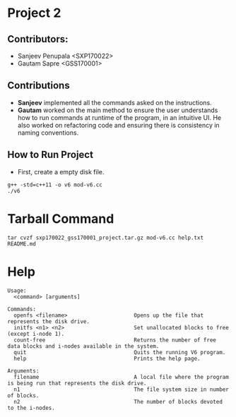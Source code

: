 # Project 2

## Contributors:
- Sanjeev Penupala \<SXP170022> 
- Gautam Sapre \<GSS170001>

## Contributions
- **Sanjeev** implemented all the commands asked on the instructions.
- **Gautam** worked on the main method to ensure the user understands how to run commands at runtime of the program, in an intuitive UI. He also worked on refactoring code and ensuring there is consistency in naming conventions.

## How to Run Project
- First, create a empty disk file.
```
g++ -std=c++11 -o v6 mod-v6.cc
./v6
```

# Tarball Command
`tar cvzf sxp170022_gss170001_project.tar.gz mod-v6.cc help.txt README.md`

# Help
```
Usage:
  <command> [arguments]

Commands:
  openfs <filename>                     Opens up the file that represents the disk drive.
  initfs <n1> <n2>                      Set unallocated blocks to free (except i-node 1).
  count-free                            Returns the number of free data blocks and i-nodes available in the system.
  quit                                  Quits the running V6 program.
  help                                  Prints the help page.
    
Arguments:
  filename                              A local file where the program is being run that represents the disk drive.
  n1                                    The file system size in number of blocks.
  n2                                    The number of blocks devoted to the i-nodes.
```